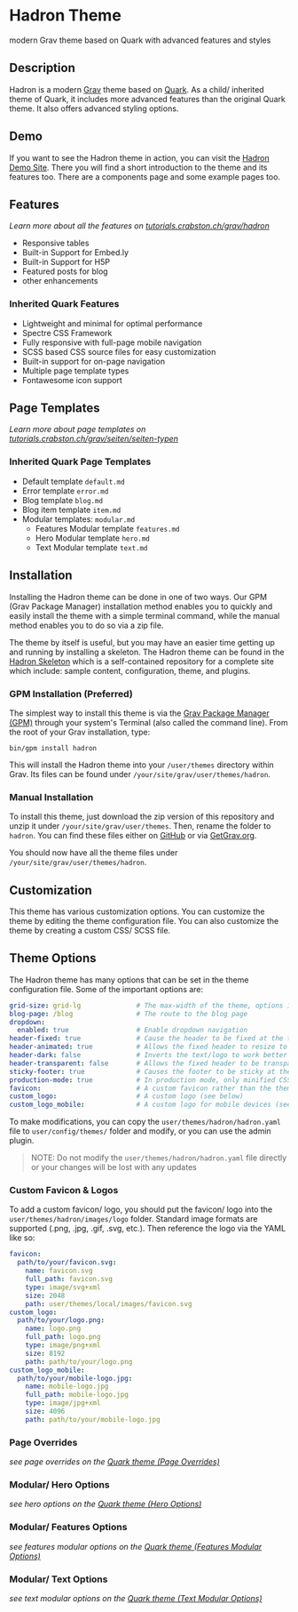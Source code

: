 # Hadron Theme
modern Grav theme based on Quark with advanced features and styles

## Description
Hadron is a modern [Grav](https://getgrav.org) theme based on [Quark](https://github.com/getgrav/grav-theme-quark). As a child/ inherited theme of Quark, it includes more advanced features than the original Quark theme. It also offers advanced styling options.

## Demo
If you want to see the Hadron theme in action, you can visit the [Hadron Demo Site](https://grav.demo.crabston.dev). There you will find a short introduction to the theme and its features too. There are a components page and some example pages too.

## Features
_Learn more about all the features on [tutorials.crabston.ch/grav/hadron](https://tutorials.crabston.ch/grav/hadron)_

- Responsive tables
- Built-in Support for Embed.ly
- Built-in Support for H5P
- Featured posts for blog
- other enhancements

### Inherited Quark Features
- Lightweight and minimal for optimal performance
- Spectre CSS Framework
- Fully responsive with full-page mobile navigation
- SCSS based CSS source files for easy customization
- Built-in support for on-page navigation
- Multiple page template types
- Fontawesome icon support

## Page Templates
_Learn more about page templates on [tutorials.crabston.ch/grav/seiten/seiten-typen](https://tutorials.crabston.ch/grav/seiten/seiten-typen)_

### Inherited Quark Page Templates
- Default template `default.md`
- Error template `error.md`
- Blog template `blog.md`
- Blog item template `item.md`
- Modular templates: `modular.md`
  - Features Modular template `features.md`
  - Hero Modular template `hero.md`
  - Text Modular template `text.md`

## Installation
Installing the Hadron theme can be done in one of two ways. Our GPM (Grav Package Manager) installation method enables you to quickly and easily install the theme with a simple terminal command, while the manual method enables you to do so via a zip file.

The theme by itself is useful, but you may have an easier time getting up and running by installing a skeleton. The Hadron theme can be found in the [Hadron Skeleton](https://github.com/Crabston/grav-demo) which is a self-contained repository for a complete site which include: sample content, configuration, theme, and plugins.

### GPM Installation (Preferred)
The simplest way to install this theme is via the [Grav Package Manager (GPM)](http://learn.getgrav.org/advanced/grav-gpm) through your system's Terminal (also called the command line). From the root of your Grav installation, type:

    bin/gpm install hadron

This will install the Hadron theme into your `/user/themes` directory within Grav. Its files can be found under `/your/site/grav/user/themes/hadron`.

### Manual Installation
To install this theme, just download the zip version of this repository and unzip it under `/your/site/grav/user/themes`. Then, rename the folder to `hadron`. You can find these files either on [GitHub](https://github.com/Crabston/grav-theme-hadron) or via [GetGrav.org](http://getgrav.org/downloads/themes).

You should now have all the theme files under `/your/site/grav/user/themes/hadron`.

## Customization
This theme has various customization options. You can customize the theme by editing the theme configuration file. You can also customize the theme by creating a custom CSS/ SCSS file.

## Theme Options
The Hadron theme has many options that can be set in the theme configuration file. Some of the important options are:

```yaml
grid-size: grid-lg              # The max-width of the theme, options include: `grid-xl`, `grid-lg`, and `grid-md`
blog-page: /blog                # The route to the blog page
dropdown:
  enabled: true                 # Enable dropdown navigation
header-fixed: true              # Cause the header to be fixed at the top of the browser
header-animated: true           # Allows the fixed header to resize to a smaller header when scrolled
header-dark: false              # Inverts the text/logo to work better on dark backgrounds
header-transparent: false       # Allows the fixed header to be transparent over the page
sticky-footer: true             # Causes the footer to be sticky at the bottom of the page
production-mode: true           # In production mode, only minified CSS is used. When disabled, nested CSS with sourcemaps are enabled
favicon:                        # A custom favicon rather than the theme default (see below for more information)
custom_logo:                    # A custom logo (see below)
custom_logo_mobile:             # A custom logo for mobile devices (see below)
```

To make modifications, you can copy the `user/themes/hadron/hadron.yaml` file to `user/config/themes/` folder and modify, or you can use the admin plugin.

> NOTE: Do not modify the `user/themes/hadron/hadron.yaml` file directly or your changes will be lost with any updates

### Custom Favicon & Logos
To add a custom favicon/ logo, you should put the favicon/ logo into the `user/themes/hadron/images/logo` folder. Standard image formats are supported (.png, .jpg, .gif, .svg, etc.). Then reference the logo via the YAML like so:

```yaml
favicon:
  path/to/your/favicon.svg:
    name: favicon.svg
    full_path: favicon.svg
    type: image/svg+xml
    size: 2048
    path: user/themes/local/images/favicon.svg
custom_logo:
  path/to/your/logo.png:
    name: logo.png
    full_path: logo.png
    type: image/png+xml
    size: 8192
    path: path/to/your/logo.png
custom_logo_mobile:
  path/to/your/mobile-logo.jpg:
    name: mobile-logo.jpg
    full_path: mobile-logo.jpg
    type: image/jpg+xml
    size: 4096
    path: path/to/your/mobile-logo.jpg
```

### Page Overrides
_see page overrides on the [Quark theme (Page Overrides)](https://github.com/getgrav/grav-theme-quark#page-overrides)_

### Modular/ Hero Options
_see hero options on the [Quark theme (Hero Options)](https://github.com/getgrav/grav-theme-quark#hero-options)_

### Modular/ Features Options
_see features modular options on the [Quark theme (Features Modular Options)](https://github.com/getgrav/grav-theme-quark#features-modular-options)_

### Modular/ Text Options
_see text modular options on the [Quark theme  (Text Modular Options)](https://github.com/getgrav/grav-theme-quark#text-modular-options)_

